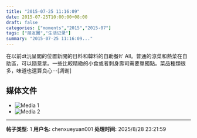 ```yaml
---
title: "2015-07-25 11:16:09"
date: 2015-07-25T10:00:00+08:00
draft: false
categories: ["moments","2015","2015-07"]
tags: ["朋友圈","生活记录"]
summary: "2015-07-25 11:16:09..."
---
```


在以前dt沅呈閣的位置新開的日料和韓料的自助餐It' All。普通的涼菜和熱菜在自助區，可以隨意拿。一些比較精緻的小食或者刺身壽司需要單獨點。菜品種類很多，味道也還算良心⋯[凋谢]

## 媒体文件

- ![Media 1](/Moments/photos/2015-07-25/201507251116090.jpg)
- ![Media 2](/Moments/photos/2015-07-25/201507251116091.jpg)

---

**帖子类型:** 1
**用户名:** chenxueyuan001
**处理时间:** 2025/8/28 23:21:59